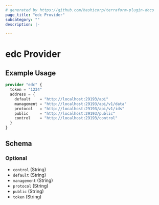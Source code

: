 ```yaml
---
# generated by https://github.com/hashicorp/terraform-plugin-docs
page_title: "edc Provider"
subcategory: ""
description: |-

---
```


# edc Provider



## Example Usage

```terraform
provider "edc" {
  token = "1234"
  address = {
    default    = "http://localhost:29193/api"
    management = "http://localhost:29193/api/v1/data"
    protocol   = "http://localhost:29193/api/v1/ids"
    public     = "http://localhost:29193/public"
    control    = "http://localhost:29193/control"
  }
}
```

<!-- schema generated by tfplugindocs -->
## Schema

### Optional

- `control` (String)
- `default` (String)
- `management` (String)
- `protocol` (String)
- `public` (String)
- `token` (String)
